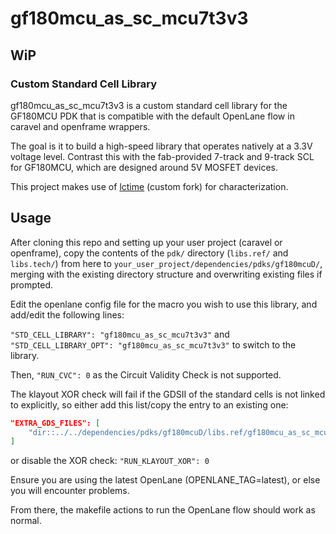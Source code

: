# gf180mcu_as_sc_mcu7t3v3

## WiP

### Custom Standard Cell Library

gf180mcu_as_sc_mcu7t3v3 is a custom standard cell library for the GF180MCU PDK that is compatible with the default OpenLane flow in caravel and openframe wrappers.

The goal is it to build a high-speed library that operates natively at a 3.3V voltage level. Contrast this with the fab-provided 7-track and 9-track SCL for GF180MCU, which are designed around 5V MOSFET devices.

This project makes use of [lctime](https://codeberg.org/TholinVali/lctime) (custom fork) for characterization.

## Usage

After cloning this repo and setting up your user project (caravel or openframe), copy the contents of the `pdk/` directory (`libs.ref/` and `libs.tech/`) from here to `your_user_project/dependencies/pdks/gf180mcuD/`, merging with the existing directory structure and overwriting existing files if prompted.

Edit the openlane config file for the macro you wish to use this library, and add/edit the following lines:

`"STD_CELL_LIBRARY": "gf180mcu_as_sc_mcu7t3v3"`
and
`"STD_CELL_LIBRARY_OPT": "gf180mcu_as_sc_mcu7t3v3"`
to switch to the library.

Then, `"RUN_CVC": 0` as the Circuit Validity Check is not supported.

The klayout XOR check will fail if the GDSII of the standard cells is not linked to explicitly, so either add this list/copy the entry to an existing one:
```json
"EXTRA_GDS_FILES": [
	"dir::../../dependencies/pdks/gf180mcuD/libs.ref/gf180mcu_as_sc_mcu7t3v3/gf180mcu_as_sc_mcu7t3v3__merged.gds"
]
```
or disable the XOR check:
`"RUN_KLAYOUT_XOR": 0`

Ensure you are using the latest OpenLane (OPENLANE_TAG=latest), or else you will encounter problems.

From there, the makefile actions to run the OpenLane flow should work as normal.
